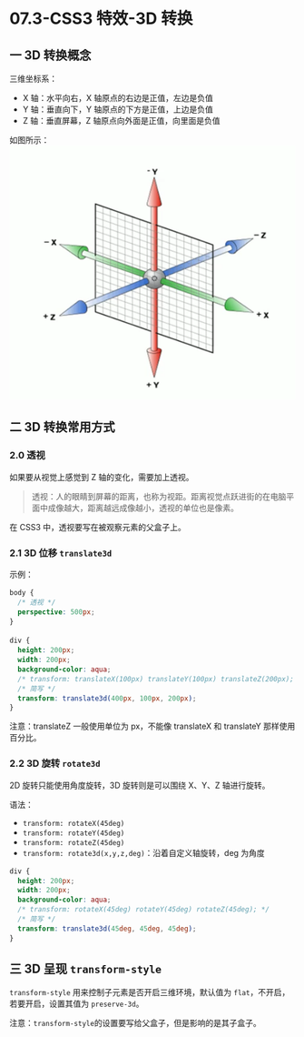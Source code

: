 # 07.3-CSS3 特效-3D 转换

## 一 3D 转换概念

三维坐标系：

- X 轴：水平向右，X 轴原点的右边是正值，左边是负值
- Y 轴：垂直向下，Y 轴原点的下方是正值，上边是负值
- Z 轴：垂直屏幕，Z 轴原点向外面是正值，向里面是负值

如图所示：
![3d 坐标系](../images/css/3d01.png)

## 二 3D 转换常用方式

### 2.0 透视

如果要从视觉上感觉到 Z 轴的变化，需要加上透视。

> 透视：人的眼睛到屏幕的距离，也称为视距。距离视觉点跃进街的在电脑平面中成像越大，距离越远成像越小，透视的单位也是像素。

在 CSS3 中，透视要写在被观察元素的父盒子上。

### 2.1 3D 位移 `translate3d`

示例：

```css
body {
  /* 透视 */
  perspective: 500px;
}

div {
  height: 200px;
  width: 200px;
  background-color: aqua;
  /* transform: translateX(100px) translateY(100px) translateZ(200px); */
  /* 简写 */
  transform: translate3d(400px, 100px, 200px);
}
```

注意：translateZ 一般使用单位为 px，不能像 translateX 和 translateY 那样使用百分比。

### 2.2 3D 旋转 `rotate3d`

2D 旋转只能使用角度旋转，3D 旋转则是可以围绕 X、Y、Z 轴进行旋转。

语法：

- `transform: rotateX(45deg)`
- `transform: rotateY(45deg)`
- `transform: rotateZ(45deg)`
- `transform: rotate3d(x,y,z,deg)`：沿着自定义轴旋转，deg 为角度

```css
div {
  height: 200px;
  width: 200px;
  background-color: aqua;
  /* transform: rotateX(45deg) rotateY(45deg) rotateZ(45deg); */
  /* 简写 */
  transform: translate3d(45deg, 45deg, 45deg);
}
```

## 三 3D 呈现 `transform-style`

`transform-style` 用来控制子元素是否开启三维环境，默认值为 `flat`，不开启，若要开启，设置其值为 `preserve-3d`。

注意：`transform-style`的设置要写给父盒子，但是影响的是其子盒子。
